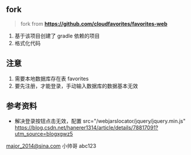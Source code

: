 ## fork 
> fork from **https://github.com/cloudfavorites/favorites-web**

1. 基于该项目创建了 gradle 依赖的项目
2. 格式化代码



## 注意
1. 需要本地数据库存在表 favorites
2. 要先注册，才能登录，手动输入数据库的数据基本无效

## 参考资料
* 解决登录按钮点击无效，配置 src="/webjarslocator/jquery/jquery.min.js"
https://blog.csdn.net/hanerer1314/article/details/78817091?utm_source=blogxgwz5




major_2014@sina.com
小帅哥
abc123








